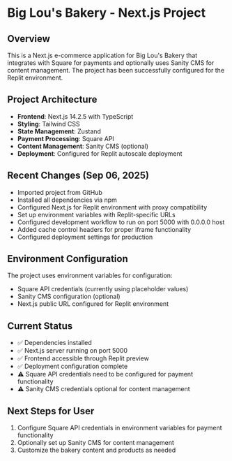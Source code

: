 # Big Lou's Bakery - Next.js Project

## Overview
This is a Next.js e-commerce application for Big Lou's Bakery that integrates with Square for payments and optionally uses Sanity CMS for content management. The project has been successfully configured for the Replit environment.

## Project Architecture
- **Frontend**: Next.js 14.2.5 with TypeScript
- **Styling**: Tailwind CSS
- **State Management**: Zustand
- **Payment Processing**: Square API
- **Content Management**: Sanity CMS (optional)
- **Deployment**: Configured for Replit autoscale deployment

## Recent Changes (Sep 06, 2025)
- Imported project from GitHub
- Installed all dependencies via npm
- Configured Next.js for Replit environment with proxy compatibility
- Set up environment variables with Replit-specific URLs
- Configured development workflow to run on port 5000 with 0.0.0.0 host
- Added cache control headers for proper iframe functionality
- Configured deployment settings for production

## Environment Configuration
The project uses environment variables for configuration:
- Square API credentials (currently using placeholder values)
- Sanity CMS configuration (optional)
- Next.js public URL configured for Replit environment

## Current Status
- ✅ Dependencies installed
- ✅ Next.js server running on port 5000
- ✅ Frontend accessible through Replit preview
- ✅ Deployment configuration complete
- ⚠️ Square API credentials need to be configured for payment functionality
- ⚠️ Sanity CMS credentials optional for content management

## Next Steps for User
1. Configure Square API credentials in environment variables for payment functionality
2. Optionally set up Sanity CMS for content management
3. Customize the bakery content and products as needed